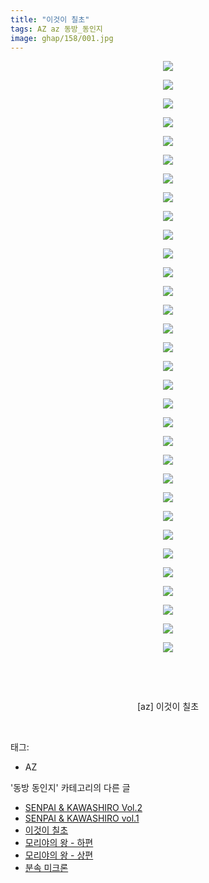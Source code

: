 ```yaml
---
title: "이것이 칠초"
tags: AZ az 동방_동인지
image: ghap/158/001.jpg
---
```

<div class="article">
<p style="text-align: center; clear: none; float: none;"><img src="{{ site.nasurl }}/ghap/158/001.jpg"/></p>
<p style="text-align: center; clear: none; float: none;"><img src="{{ site.nasurl }}/ghap/158/002.jpg"/></p>
<p style="text-align: center; clear: none; float: none;"><img src="{{ site.nasurl }}/ghap/158/003.jpg"/></p>
<p style="text-align: center; clear: none; float: none;"><img src="{{ site.nasurl }}/ghap/158/004.jpg"/></p>
<p style="text-align: center; clear: none; float: none;"><img src="{{ site.nasurl }}/ghap/158/005.jpg"/></p>
<p style="text-align: center; clear: none; float: none;"><img src="{{ site.nasurl }}/ghap/158/006.jpg"/></p>
<p style="text-align: center; clear: none; float: none;"><img src="{{ site.nasurl }}/ghap/158/007.jpg"/></p>
<p style="text-align: center; clear: none; float: none;"><img src="{{ site.nasurl }}/ghap/158/008.jpg"/></p>
<p style="text-align: center; clear: none; float: none;"><img src="{{ site.nasurl }}/ghap/158/009.jpg"/></p>
<p style="text-align: center; clear: none; float: none;"><img src="{{ site.nasurl }}/ghap/158/010.jpg"/></p>
<p style="text-align: center; clear: none; float: none;"><img src="{{ site.nasurl }}/ghap/158/011.jpg"/></p>
<p style="text-align: center; clear: none; float: none;"><img src="{{ site.nasurl }}/ghap/158/012.jpg"/></p>
<p style="text-align: center; clear: none; float: none;"><img src="{{ site.nasurl }}/ghap/158/013.jpg"/></p>
<p style="text-align: center; clear: none; float: none;"><img src="{{ site.nasurl }}/ghap/158/014.jpg"/></p>
<p style="text-align: center; clear: none; float: none;"><img src="{{ site.nasurl }}/ghap/158/015.jpg"/></p>
<p style="text-align: center; clear: none; float: none;"><img src="{{ site.nasurl }}/ghap/158/016.jpg"/></p>
<p style="text-align: center; clear: none; float: none;"><img src="{{ site.nasurl }}/ghap/158/017.jpg"/></p>
<p style="text-align: center; clear: none; float: none;"><img src="{{ site.nasurl }}/ghap/158/018.jpg"/></p>
<p style="text-align: center; clear: none; float: none;"><img src="{{ site.nasurl }}/ghap/158/019.jpg"/></p>
<p style="text-align: center; clear: none; float: none;"><img src="{{ site.nasurl }}/ghap/158/020.jpg"/></p>
<p style="text-align: center; clear: none; float: none;"><img src="{{ site.nasurl }}/ghap/158/021.jpg"/></p>
<p style="text-align: center; clear: none; float: none;"><img src="{{ site.nasurl }}/ghap/158/022.jpg"/></p>
<p style="text-align: center; clear: none; float: none;"><img src="{{ site.nasurl }}/ghap/158/023.jpg"/></p>
<p style="text-align: center; clear: none; float: none;"><img src="{{ site.nasurl }}/ghap/158/024.jpg"/></p>
<p style="text-align: center; clear: none; float: none;"><img src="{{ site.nasurl }}/ghap/158/025.jpg"/></p>
<p style="text-align: center; clear: none; float: none;"><img src="{{ site.nasurl }}/ghap/158/026.jpg"/></p>
<p style="text-align: center; clear: none; float: none;"><img src="{{ site.nasurl }}/ghap/158/027.jpg"/></p>
<p style="text-align: center; clear: none; float: none;"><img src="{{ site.nasurl }}/ghap/158/028.jpg"/></p>
<p style="text-align: center; clear: none; float: none;"><img src="{{ site.nasurl }}/ghap/158/029.jpg"/></p>
<p style="text-align: center; clear: none; float: none;"><img src="{{ site.nasurl }}/ghap/158/030.jpg"/></p>
<p style="text-align: center; clear: none; float: none;"><img src="{{ site.nasurl }}/ghap/158/031.jpg"/></p>
<p style="text-align: center; clear: none; float: none;"><img src="{{ site.nasurl }}/ghap/158/032.jpg"/></p>
<p style="text-align: center; clear: none; float: none;"><br/></p>
<p style="text-align: center; clear: none; float: none;"><br/></p>
<p style="text-align: center; clear: none; float: none;">[az] 이것이 칠초</p>
<p><br/></p>
</div><div class="tagTrail">
<p>태그: </p>
<ul>
<li>AZ</li>
</ul>
</div><div class="another">
<p>'동방 동인지' 카테고리의 다른 글</p>
<ul>
<li><a href="/2016-06-18-ghap_160">SENPAI &amp; KAWASHIRO Vol.2</a></li>
<li><a href="/2016-06-18-ghap_159">SENPAI &amp; KAWASHIRO vol.1</a></li>
<li><a href="/2016-06-18-ghap_158">이것이 칠초</a></li>
<li><a href="/2016-06-18-ghap_157">모리야의 왕 - 하편</a></li>
<li><a href="/2016-06-18-ghap_156">모리야의 왕 - 상편</a></li>
<li><a href="/2016-06-18-ghap_155">분속 미크론</a></li>
</ul>
</div><div class="cb_module cb_fluid">
<div class="cb_wrt cb_profile">
</div><!-- commentList close -->
</div>
<br/>
<p id="refer"></p>
<br/>
